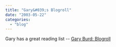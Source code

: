 ```yaml
---
title: "Gary&#039;s Blogroll"
date: "2003-05-22"
categories: 
  - "blog"
---
```


Gary has a great reading list -- [Gary Burd: Blogroll](http://gary.burd.info/content/articles/blogroll.html "Gary Burd: Blogroll")
